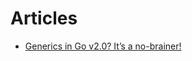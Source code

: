 # Articles

* [Generics in Go v2.0? It’s a no-brainer!](/articles/generics-in-go2-Its-a-no-brainer.html)
